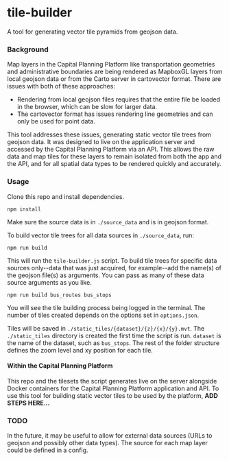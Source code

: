 # tile-builder
A tool for generating vector tile pyramids from geojson data.

### Background
Map layers in the Capital Planning Platform like transportation geometries and administrative boundaries are being rendered as MapboxGL layers from local geojson data or from the Carto server in cartovector format. There are issues with both of these approaches: 

- Rendering from local geojson files requires that the entire file be loaded in the browser, which can be slow for larger data. 
- The cartovector format has issues rendering line geometries and can only be used for point data. 

This tool addresses these issues, generating static vector tile trees from geojson data. It was designed to live on the application server and accessed by the Capital Planning Platform via an API. This allows the raw data and map tiles for these layers to remain isolated from both the app and the API, and for all spatial data types to be rendered quickly and accurately.

### Usage
Clone this repo and install dependencies.

`npm install`

Make sure the source data is in `./source_data` and is in geojson format.

To build vector tile trees for all data sources in `./source_data`, run:

`npm run build`

This will run the `tile-builder.js` script. To build tile trees for specific data sources only--data that was just acquired, for example--add the name(s) of the geojson file(s) as arguments. You can pass as many of these data source arguments as you like.

`npm run build bus_routes bus_stops`

You will see the tile building process being logged in the terminal. The number of tiles created depends on the options set in `options.json`.

Tiles will be saved in `./static_tiles/{dataset}/{z}/{x}/{y}.mvt`. The `./static_tiles` directory is created the first time the script is run. `dataset` is the name of the dataset, such as `bus_stops`. The rest of the folder structure defines the zoom level and xy position for each tile.

#### Within the Capital Planning Platform
This repo and the tilesets the script generates live on the server alongside Docker containers for the Capital Planning Platform application and API. To use this tool for building static vector tiles to be used by the platform, **ADD STEPS HERE...** 

### TODO
In the future, it may be useful to allow for external data sources (URLs to geojson and possibly other data types). The source for each map layer could be defined in a config.
